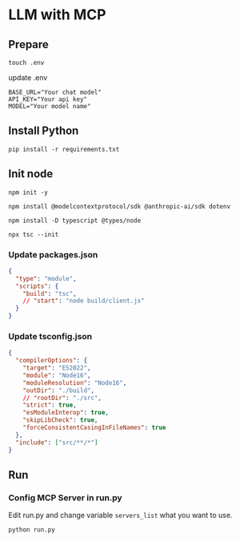 # LLM with MCP

## Prepare

`touch .env`

update .env

```env
BASE_URL="Your chat model"
API_KEY="Your api key"
MODEL="Your model name"
```

## Install Python

`pip install -r requirements.txt`

## Init node

`npm init -y`

`npm install @modelcontextprotocol/sdk @anthropic-ai/sdk dotenv`

`npm install -D typescript @types/node`

`npx tsc --init`

### Update packages.json

```json
{
  "type": "module",
  "scripts": {
    "build": "tsc",
    // "start": "node build/client.js"
  }
}
```

### Update tsconfig.json

```json
{
  "compilerOptions": {
    "target": "ES2022",
    "module": "Node16",
    "moduleResolution": "Node16",
    "outDir": "./build",
    // "rootDir": "./src",
    "strict": true,
    "esModuleInterop": true,
    "skipLibCheck": true,
    "forceConsistentCasingInFileNames": true
  },
  "include": ["src/**/*"]
}
```

## Run

### Config MCP Server in run.py

Edit run.py and change variable `servers_list` what you want to use.

`python run.py`
